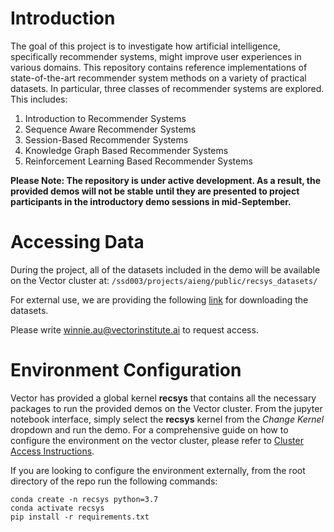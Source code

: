 # Introduction 
The goal of this project is to investigate how artificial intelligence, specifically recommender systems, might improve user experiences in various domains. This repository contains reference implementations of state-of-the-art recommender system methods on a variety of practical datasets. In particular, three classes of recommender systems are explored. This includes: 
1. Introduction to Recommender Systems 
2. Sequence Aware Recommender Systems
3. Session-Based Recommender Systems 
4. Knowledge Graph Based Recommender Systems
5. Reinforcement Learning Based Recommender Systems

**Please Note: The repository is under active development. As a result, the provided demos will not be stable until they are presented to project participants in the introductory demo sessions in mid-September.**

# Accessing Data
During the project, all of the datasets included in the demo will be available on the Vector cluster at: `/ssd003/projects/aieng/public/recsys_datasets/`

For external use, we are providing the following [link](https://tinyurl.com/3k972hf8) for downloading the datasets.

Please write [winnie.au@vectorinstitute.ai](mailto:winnie.au@vectorinstitute.ai) to request access.


# Environment Configuration 
Vector has provided a global kernel **recsys** that contains all the necessary packages to run the provided demos on the Vector cluster. From the jupyter notebook interface, simply select the **recsys** kernel from the *Change Kernel* dropdown and run the demo. For a comprehensive guide on how to configure the environment on the vector cluster, please refer to [Cluster Access Instructions](https://tinyurl.com/5xy85u5h). 

If you are looking to configure the environment externally, from the root directory of the repo run the following commands:
```
conda create -n recsys python=3.7
conda activate recsys 
pip install -r requirements.txt
```
